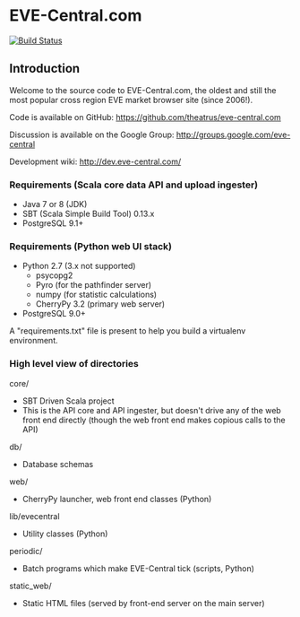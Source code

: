 # EVE-Central.com #

[![Build Status](https://travis-ci.org/theatrus/eve-central.com.svg)](https://travis-ci.org/theatrus/eve-central.com)


## Introduction ##

Welcome to the source code to EVE-Central.com, the oldest and still
the most popular cross region EVE market browser site (since 2006!).

Code is available on GitHub:
https://github.com/theatrus/eve-central.com

Discussion is available on the Google Group:
http://groups.google.com/eve-central

Development wiki:
http://dev.eve-central.com/


### Requirements (Scala core data API and upload ingester) ###

- Java 7 or 8 (JDK)
- SBT (Scala Simple Build Tool) 0.13.x
- PostgreSQL 9.1+

### Requirements (Python web UI stack) ###

- Python 2.7 (3.x not supported)
  - psycopg2
  - Pyro (for the pathfinder server)
  - numpy (for statistic calculations)
  - CherryPy 3.2 (primary web server)
- PostgreSQL 9.0+
  
A "requirements.txt" file is present to help you build a virtualenv environment.

### High level view of directories ###

core/
- SBT Driven Scala project
- This is the API core and API ingester, but doesn't drive any of the
  web front end directly (though the web front end makes copious calls
  to the API)

db/
- Database schemas

web/
- CherryPy launcher, web front end classes (Python)

lib/evecentral
- Utility classes (Python)

periodic/
- Batch programs which make EVE-Central tick (scripts, Python)

static_web/
- Static HTML files (served by front-end server on the main server)


